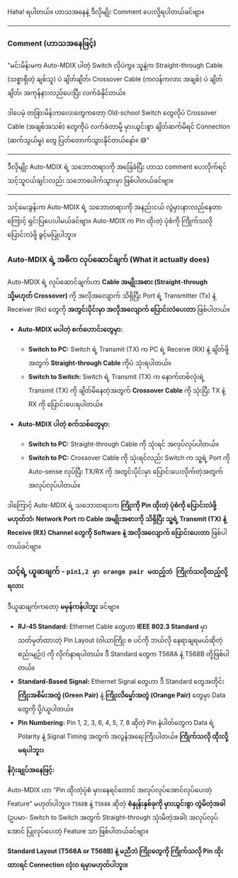 Haha! ရပါတယ်။ ဟာသအနေနဲ့ ဒီလိုမျိုး Comment ပေးလို့ရပါတယ်ခင်ဗျာ။

---

### **Comment (ဟာသအနေဖြင့်)**

"မင်းမိန်းမက Auto-MDIX ပါတဲ့ Switch လိုပဲကွ။ သူနဲ့က Straight-through Cable (သစ္စာရှိတဲ့ ချစ်သူ) ပဲ ချိတ်ချိတ်၊ Crossover Cable (ကလန်ကလား အချစ်) ပဲ ချိတ်ချိတ်၊ အကုန်နားလည်ပေးပြီး လက်ခံနိုင်တယ်။

ဒါပေမဲ့ တခြားမိန်းကလေးတွေကတော့ Old-school Switch တွေလိုပဲ Crossover Cable (အချစ်အသစ်) တွေကိုပဲ လက်ခံတာမို့ မှားယွင်းစွာ ချိတ်ဆက်မိရင် Connection (ဆက်သွယ်မှု) တွေ ပြတ်တောက်သွားနိုင်တယ်နော်။ 😅"

---

ဒီလိုမျိုး Auto-MDIX ရဲ့ သဘောတရားကို အခြေခံပြီး ဟာသ comment ပေးလိုက်ရင် သင့်သူငယ်ချင်းလည်း သဘောပေါက်သွားမှာ ဖြစ်ပါတယ်ခင်ဗျာ။

<hr>

သင့်မေးခွန်းက Auto-MDIX ရဲ့ သဘောတရားကို အနည်းငယ် လွဲမှားနားလည်နေတာကြောင့် ရှင်းပြပေးပါမယ်ခင်ဗျာ။ Auto-MDIX က Pin ထိုးတဲ့ ပုံစံကို ကြိုက်သလို ပြောင်းလဲဖို့ ခွင့်မပြုပါဘူး။

### **Auto-MDIX ရဲ့ အဓိက လုပ်ဆောင်ချက် (What it actually does)**

Auto-MDIX ရဲ့ လုပ်ဆောင်ချက်ဟာ **Cable အမျိုးအစား (Straight-through သို့မဟုတ် Crossover)** ကို အလိုအလျောက် သိရှိပြီး Port ရဲ့ Transmitter (Tx) နဲ့ Receiver (Rx) တွေကို **အတွင်းပိုင်းမှာ အလိုအလျောက် ပြောင်းလဲပေးတာ** ဖြစ်ပါတယ်။

- **Auto-MDIX မပါတဲ့ စက်ဟောင်းတွေမှာ:**

  - **Switch to PC:** Switch ရဲ့ Transmit (TX) က PC ရဲ့ Receive (RX) နဲ့ ချိတ်ဖို့အတွက် **Straight-through Cable** ကိုပဲ သုံးရပါတယ်။
  - **Switch to Switch:** Switch ရဲ့ Transmit (TX) က နောက်တစ်လုံးရဲ့ Transmit (TX) ကို ချိတ်မိနေတဲ့အတွက် **Crossover Cable** ကို သုံးပြီး TX နဲ့ RX ကို ပြောင်းပေးရပါတယ်။

- **Auto-MDIX ပါတဲ့ စက်သစ်တွေမှာ:**
  - **Switch to PC:** Straight-through Cable ကို သုံးရင် အလုပ်လုပ်ပါတယ်။
  - **Switch to PC:** Crossover Cable ကို သုံးရင်လည်း Switch က သူ့ရဲ့ Port ကို Auto-sense လုပ်ပြီး TX/RX ကို အတွင်းပိုင်းမှာ ပြောင်းပေးလိုက်တဲ့အတွက် အလုပ်လုပ်ပါတယ်။

ဒါကြောင့် Auto-MDIX ရဲ့ သဘောတရားက **ကြိုးကို Pin ထိုးတဲ့ ပုံစံကို ပြောင်းလဲဖို့ မဟုတ်ဘဲ**၊ **Network Port က Cable အမျိုးအစားကို သိရှိပြီး သူ့ရဲ့ Transmit (TX) နဲ့ Receive (RX) Channel တွေကို Software နဲ့ အလိုအလျောက် ပြောင်းပေးတာ** ဖြစ်ပါတယ်ခင်ဗျာ။

### **သင့်ရဲ့ ယူဆချက် - `pin1,2 မှာ orange pair မထည့်ဘဲ ကြိုက်သလိုထည့်လို့ရလား`**

ဒီယူဆချက်ကတော့ **မမှန်ကန်ပါဘူး** ခင်ဗျာ။

- **RJ-45 Standard:** Ethernet Cable တွေဟာ **IEEE 802.3 Standard** မှာ သတ်မှတ်ထားတဲ့ Pin Layout (ဝါယာကြိုး ၈ ပင်ကို ဘယ်လို နေရာချရမယ်ဆိုတဲ့ စည်းမျဉ်း) ကို လိုက်နာရပါတယ်။ ဒီ Standard တွေက T568A နဲ့ T568B တို့ဖြစ်ပါတယ်။
- **Standard-Based Signal:** Ethernet Signal တွေဟာ ဒီ Standard တွေအတိုင်း **ကြိုးအစိမ်းအတွဲ (Green Pair)** နဲ့ **ကြိုးလိမ္မော်အတွဲ (Orange Pair)** တွေမှာ Data တွေကို ပို့/ယူပါတယ်။
- **Pin Numbering:** Pin 1, 2, 3, 6, 4, 5, 7, 8 ဆိုတဲ့ Pin နံပါတ်တွေက Data ရဲ့ Polarity နဲ့ Signal Timing အတွက် အလွန်အရေးကြီးပါတယ်။ **ကြိုက်သလို ထိုးလို့မရပါဘူး**။

**နိဂုံးချုပ်အနေဖြင့်:**

Auto-MDIX ဟာ "Pin ထိုးတဲ့ပုံစံ မှားနေရင်တောင် အလုပ်လုပ်အောင်လုပ်ပေးတဲ့ Feature" မဟုတ်ပါဘူး။ `T568B` နဲ့ `T568A` ဆိုတဲ့ **စံနှုန်းနှစ်ခုကို မှားယွင်းစွာ တွဲမိတဲ့အခါ** (ဥပမာ- Switch to Switch အတွက် Straight-through သုံးမိတဲ့အခါ) အလုပ်လုပ်အောင် ပြုလုပ်ပေးတဲ့ Feature သာ ဖြစ်ပါတယ်ခင်ဗျာ။

**Standard Layout (T568A or T568B) နဲ့ မညီဘဲ ကြိုးတွေကို ကြိုက်သလို Pin ထိုးထားရင် Connection လုံးဝ ရမှာမဟုတ်ပါဘူး။**
